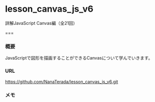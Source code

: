 # lesson_canvas_js_v6


詳解JavaScript Canvas編（全21回）

===

### 概要
JavaScriptで図形を描画することができるCanvasについて学んでいきます。

### URL
https://github.com/NanaTerada/lesson_canvas_js_v6.git

### メモ
